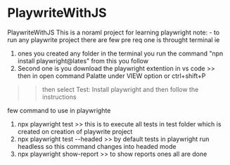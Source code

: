 # PlaywriteWithJS
PlaywriteWithJS
This is a noraml project for learning playwright
note: - to run any playwrite project there are few pre req one is throught terminal
ie 
1. ones you created any folder in the terminal you run the command "npn install playwright@lates" from this you follow
2. Second one is you download the playwright extention in vs code >> then in open command Palatte under VIEW option or ctrl+shift+P
>> then select Test: Install playwright and then follow the instructions



 few command to use in playwrighte
 1. npx playwright test >> this is to execute all tests in test folder which is created on creation of playwrite project 
 2. npx playwright test --headed >> by default tests in playwright run headless so this command changes into headed mode
 3. npx playwright show-report  >> to show reports ones all are done